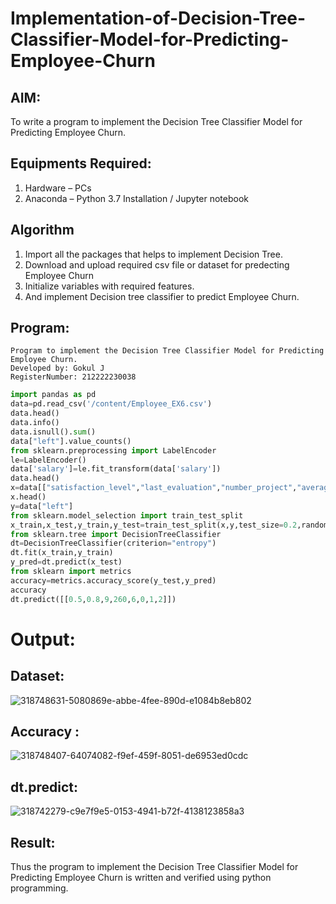 # Implementation-of-Decision-Tree-Classifier-Model-for-Predicting-Employee-Churn

## AIM:
To write a program to implement the Decision Tree Classifier Model for Predicting Employee Churn.

## Equipments Required:
1. Hardware – PCs
2. Anaconda – Python 3.7 Installation / Jupyter notebook

## Algorithm
1. Import all the packages that helps to implement Decision Tree.
2. Download and upload required csv file or dataset for predecting Employee Churn
3. Initialize variables with required features.
4. And implement Decision tree classifier to predict Employee Churn.

## Program:

```
Program to implement the Decision Tree Classifier Model for Predicting Employee Churn.
Developed by: Gokul J
RegisterNumber: 212222230038  
```

```python
import pandas as pd
data=pd.read_csv('/content/Employee_EX6.csv')
data.head()
data.info()
data.isnull().sum()
data["left"].value_counts()
from sklearn.preprocessing import LabelEncoder
le=LabelEncoder()
data['salary']=le.fit_transform(data['salary'])
data.head()
x=data[["satisfaction_level","last_evaluation","number_project","average_montly_hours","time_spend_company","Work_accident","promotion_last_5years","salary"]]
x.head()
y=data["left"]
from sklearn.model_selection import train_test_split
x_train,x_test,y_train,y_test=train_test_split(x,y,test_size=0.2,random_state=100)
from sklearn.tree import DecisionTreeClassifier
dt=DecisionTreeClassifier(criterion="entropy")
dt.fit(x_train,y_train)
y_pred=dt.predict(x_test)
from sklearn import metrics
accuracy=metrics.accuracy_score(y_test,y_pred)
accuracy
dt.predict([[0.5,0.8,9,260,6,0,1,2]])
```

# Output:

## Dataset:

![318748631-5080869e-abbe-4fee-890d-e1084b8eb802](https://github.com/Gokul0117/Implementation-of-Decision-Tree-Classifier-Model-for-Predicting-Employee-Churn/assets/121165938/d1fb7bdb-8d28-4995-8584-8db63caa6344)

## Accuracy :

![318748407-64074082-f9ef-459f-8051-de6953ed0cdc](https://github.com/Gokul0117/Implementation-of-Decision-Tree-Classifier-Model-for-Predicting-Employee-Churn/assets/121165938/80a6848a-0031-4882-a2c5-b8dc51ff6aeb)

## dt.predict:
![318742279-c9e7f9e5-0153-4941-b72f-4138123858a3](https://github.com/Gokul0117/Implementation-of-Decision-Tree-Classifier-Model-for-Predicting-Employee-Churn/assets/121165938/c1ff186c-02dd-479f-90b0-d8669ccf308a)


## Result:
Thus the program to implement the  Decision Tree Classifier Model for Predicting Employee Churn is written and verified using python programming.
